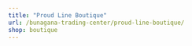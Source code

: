 ```yaml
---
title: "Proud Line Boutique"
url: /bunagana-trading-center/proud-line-boutique/
shop: boutique
---
```

